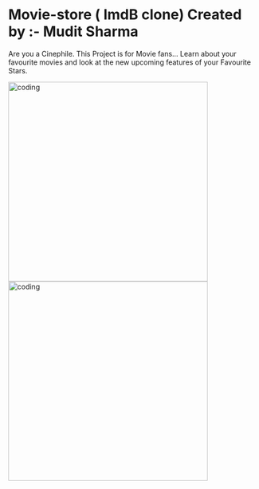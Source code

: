 # Movie-store ( ImdB clone) Created by :- Mudit Sharma

Are you a Cinephile. This Project is for Movie fans... Learn about your favourite movies and look at the new upcoming features of your Favourite Stars.


<img align="left" alt="coding" width="400" src="https://i.kym-cdn.com/photos/images/newsfeed/002/349/566/a6a.gif">
<img align="center" alt="coding" width="400" src="https://media.tenor.com/KYUkPh-7xOsAAAAd/mr-bean-horror-movie.gif">



